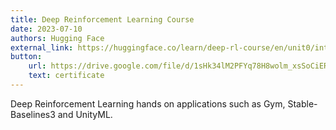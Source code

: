 ```yaml
---
title: Deep Reinforcement Learning Course
date: 2023-07-10
authors: Hugging Face
external_link: https://huggingface.co/learn/deep-rl-course/en/unit0/introduction 
button:
    url: https://drive.google.com/file/d/1sHk34lM2PFYq78H8wolm_xsSoCiERj9j/view?usp=drive_link
    text: certificate
---
```


Deep Reinforcement Learning hands on applications such as Gym, Stable-Baselines3 and UnityML.

<!--more-->